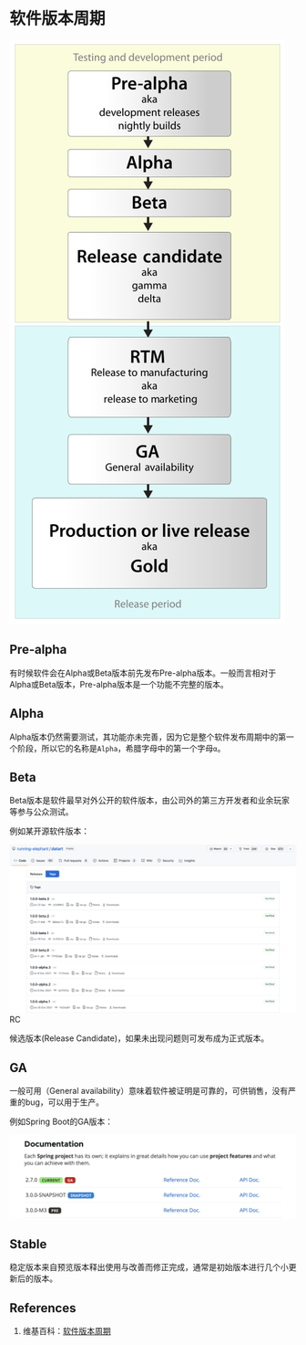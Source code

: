 # 软件版本周期

![software_dev2](software_release_cycle_assets/software_dev2.png)

## Pre-alpha

有时候软件会在Alpha或Beta版本前先发布Pre-alpha版本。一般而言相对于Alpha或Beta版本，Pre-alpha版本是一个功能不完整的版本。

## Alpha

Alpha版本仍然需要测试，其功能亦未完善，因为它是整个软件发布周期中的第一个阶段，所以它的名称是`Alpha`，希腊字母中的第一个字母`α`。

## Beta

Beta版本是软件最早对外公开的软件版本，由公司外的第三方开发者和业余玩家等参与公众测试。 

例如某开源软件版本：

![release_of_alpha_and_beta](software_release_cycle_assets/release_of_alpha_and_beta.png)RC

候选版本(Release Candidate)，如果未出现问题则可发布成为正式版本。

## GA

一般可用（General availability）意味着软件被证明是可靠的，可供销售，没有严重的bug，可以用于生产。

例如Spring Boot的GA版本：

![springboot_release_of_ga](software_release_cycle_assets/springboot_release_of_ga.png)

## Stable

稳定版本来自预览版本释出使用与改善而修正完成，通常是初始版本进行几个小更新后的版本。

## References

1. 维基百科：[软件版本周期](https://zh.wikipedia.org/zh-cn/%E8%BB%9F%E4%BB%B6%E7%89%88%E6%9C%AC%E9%80%B1%E6%9C%9F)


